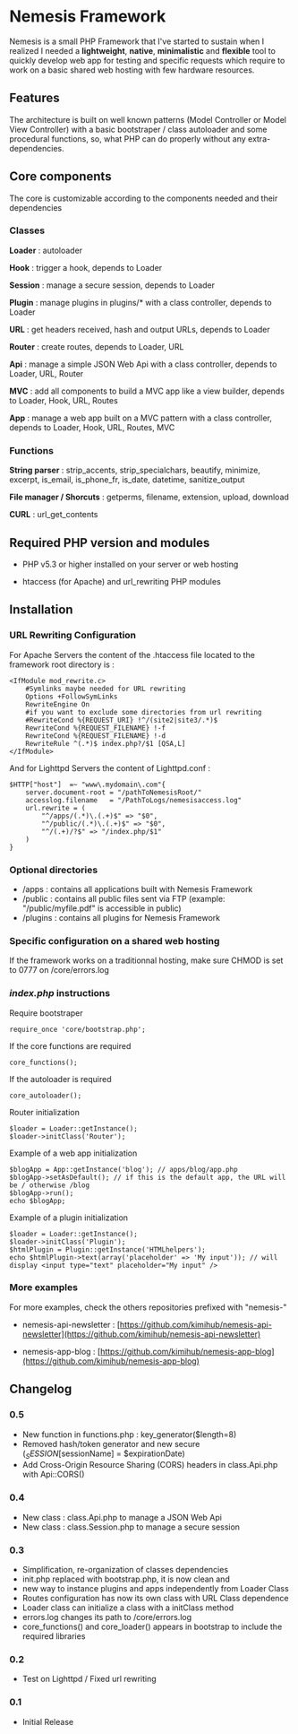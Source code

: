 # Nemesis Framework  #
Nemesis is a small PHP Framework that I've started to sustain when I realized I needed a
**lightweight**, **native**, **minimalistic** and **flexible** tool to quickly develop web app for testing and specific requests which require to work on a basic shared web hosting with few hardware resources.

## Features ##

The architecture is built on well known patterns (Model Controller or Model View Controller) with a basic bootstraper / class autoloader and some procedural functions, so, what PHP can do properly without any extra-dependencies.

## Core components ##

The core is customizable according to the components needed and their dependencies

### Classes ###


**Loader** : autoloader

**Hook** : trigger a hook, depends to Loader

**Session** : manage a secure session, depends to Loader

**Plugin** : manage plugins in plugins/* with a class controller, depends to Loader

**URL** : get headers received, hash and output URLs, depends to Loader

**Router** : create routes, depends to Loader, URL

**Api** : manage a simple JSON Web Api with a class controller, depends to Loader, URL, Router

**MVC** : add all components to build a MVC app like a view builder, depends to Loader, Hook, URL, Routes

**App** : manage a web app built on a MVC pattern with a class controller, depends to Loader, Hook, URL, Routes, MVC



### Functions ###

**String parser** : strip_accents, strip_specialchars, beautify, minimize, excerpt, is_email, is_phone_fr, is_date, datetime, sanitize_output

**File manager / Shorcuts** : getperms, filename, extension, upload, download

**CURL** : url_get_contents


## Required PHP version and modules ##

- PHP v5.3 or higher installed on your server or web hosting

- htaccess (for Apache) and url_rewriting PHP modules


## Installation ##


### URL Rewriting Configuration ###
For Apache Servers the content of the .htaccess file located to the framework root directory is :

	<IfModule mod_rewrite.c>
		#Symlinks maybe needed for URL rewriting
		Options +FollowSymLinks
		RewriteEngine On
		#if you want to exclude some directories from url rewriting
		#RewriteCond %{REQUEST_URI} !^/(site2|site3/.*)$
		RewriteCond %{REQUEST_FILENAME} !-f
		RewriteCond %{REQUEST_FILENAME} !-d
		RewriteRule ^(.*)$ index.php?/$1 [QSA,L]
	</IfModule>


And for Lighttpd Servers the content of Lighttpd.conf :

	$HTTP["host"]  =~ "www\.mydomain\.com"{
		server.document-root = "/pathToNemesisRoot/"
		accesslog.filename   = "/PathToLogs/nemesisaccess.log"
	 	url.rewrite = (
			"^/apps/(.*)\.(.+)$" => "$0",
			"^/public/(.*)\.(.+)$" => "$0",
			"^/(.+)/?$" => "/index.php/$1"
		)
	}


### Optional directories ###
* /apps : contains all applications built with Nemesis Framework
* /public : contains all public files sent via FTP (example: "/public/myfile.pdf" is accessible in public)
* /plugins : contains all plugins for Nemesis Framework


### Specific configuration on a shared web hosting ###
If the framework works on a traditionnal hosting, make sure CHMOD is set to 0777 on /core/errors.log

### *index.php* instructions ###
Require bootstraper

	require_once 'core/bootstrap.php';

If the core functions are required

	core_functions();

If the autoloader is required

	core_autoloader();

Router initialization

	$loader = Loader::getInstance();
	$loader->initClass('Router');

Example of a web app initialization

	$blogApp = App::getInstance('blog'); // apps/blog/app.php
	$blogApp->setAsDefault(); // if this is the default app, the URL will be / otherwise /blog
	$blogApp->run();
	echo $blogApp;

Example of a plugin initialization

	$loader = Loader::getInstance();
	$loader->initClass('Plugin');
	$htmlPlugin = Plugin::getInstance('HTMLhelpers');
	echo $htmlPlugin->text(array('placeholder' => 'My input')); // will display <input type="text" placeholder="My input" />

### More examples ###
For more examples, check the others repositories prefixed with "nemesis-" 

- nemesis-api-newsletter : [https://github.com/kimihub/nemesis-api-newsletter](https://github.com/kimihub/nemesis-api-newsletter)

- nemesis-app-blog : [https://github.com/kimihub/nemesis-app-blog](https://github.com/kimihub/nemesis-app-blog)


Changelog
---------
### 0.5 
* New function in functions.php : key_generator($length=8)
* Removed hash/token generator and new secure ($_SESSION[$sessionName] = $expirationDate)
* Add Cross-Origin Resource Sharing (CORS) headers in class.Api.php with Api::CORS()

### 0.4
* New class : class.Api.php to manage a JSON Web Api
* New class : class.Session.php to manage a secure session

### 0.3
* Simplification, re-organization of classes dependencies
* init.php replaced with bootstrap.php, it is now clean and
* new way to instance plugins and apps independently from Loader Class 
* Routes configuration has now its own class with URL Class dependence
* Loader class can initialize a class with a initClass method
* errors.log changes its path to /core/errors.log
* core_functions() and core_loader() appears in bootstrap to include the required libraries

### 0.2
* Test on Lighttpd / Fixed url rewriting

### 0.1
* Initial Release
 